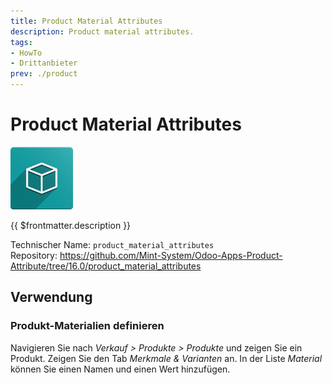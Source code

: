 ```yaml
---
title: Product Material Attributes
description: Product material attributes.
tags:
- HowTo
- Drittanbieter
prev: ./product
---
```

# Product Material Attributes
![icon_oms_box](attachments/icon_oms_box.png)

{{ $frontmatter.description }}

Technischer Name: `product_material_attributes`\
Repository: <https://github.com/Mint-System/Odoo-Apps-Product-Attribute/tree/16.0/product_material_attributes>

## Verwendung

### Produkt-Materialien definieren

Navigieren Sie nach *Verkauf > Produkte > Produkte* und zeigen Sie ein Produkt. Zeigen Sie den Tab *Merkmale & Varianten* an. In der Liste *Material* können Sie einen Namen und einen Wert hinzufügen.